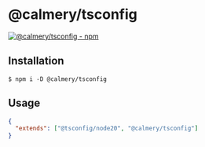 # @calmery/tsconfig

[![@calmery/tsconfig - npm](https://img.shields.io/npm/v/@calmery/tsconfig.svg)](https://www.npmjs.com/package/@calmery/tsconfig)

## Installation

```
$ npm i -D @calmery/tsconfig
```

## Usage

```json
{
  "extends": ["@tsconfig/node20", "@calmery/tsconfig"]
}
```
